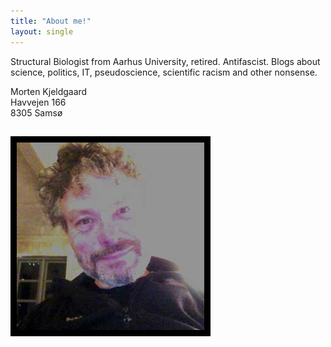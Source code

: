 ```yaml
---
title: "About me!"
layout: single
---
```


Structural Biologist from Aarhus University, retired. Antifascist. Blogs about science, politics, IT, pseudoscience, scientific racism and other nonsense.

<div class="grid">
  <div>
    Morten Kjeldgaard<br/>
    Havvejen 166<br/>
    8305 Samsø<br/>
    <div style="font-size: 1.5rem;" class="social">
        <a href="mailto:"mortenkjeldgaard@gmail.com"><i class="fas fa-envelope fa-lg"></i></a>
        <a href="https://mastodon.online/@mok0"><i class="fab fa-mastodon fa-lg"></i></a>
        <a href="https://github.com/mok0/"><i class="fab fa-github fa-lg"></i></a>
        <a href="https://www.instagram.com/mok0/"><i class="fab fa-instagram fa-lg"></i></a><br/>
    </div>
</div>
<div>
<img alt="Me in 2017" src="/img/selfie-20170111.webp">
</div>
</div>
